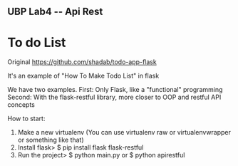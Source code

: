 ## UBP Lab4  -- Api Rest
# To do List

Original https://github.com/shadab/todo-app-flask


It's an example of "How To Make Todo List" in flask

We have two examples.
First: Only Flask, like a "functional" programming
Second: With the flask-restful library, more closer to OOP and restful API concepts

How to start:
1. Make a new virtualenv (You can use virtualenv raw or virtualenvwrapper or something like that)
2. Install flask> $ pip install flask flask-restful
3. Run the project> $ python main.py or $ python apirestful


